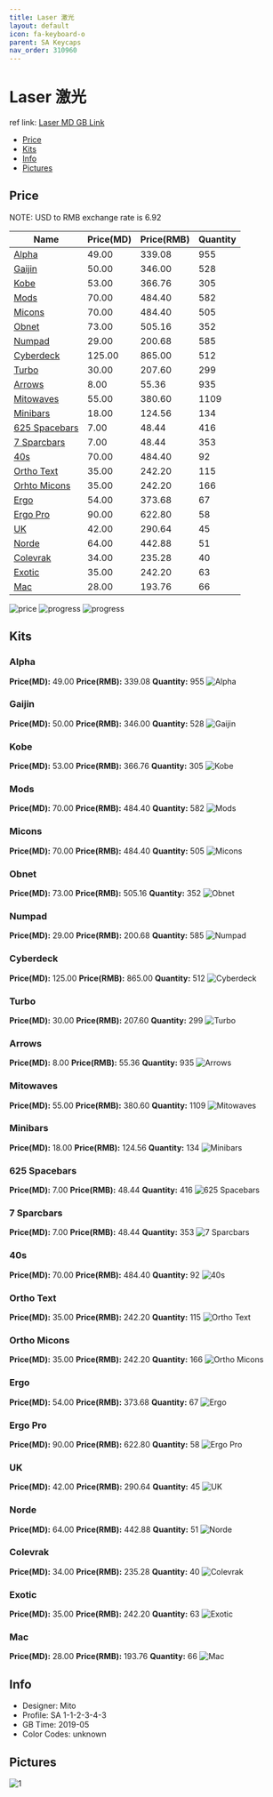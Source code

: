 ```yaml
---
title: Laser 激光
layout: default
icon: fa-keyboard-o
parent: SA Keycaps
nav_order: 310960
---
```


# Laser 激光

ref link: [Laser MD GB Link](https://drop.com/buy/drop-mito-sa-laser-custom-keycap-set)

* [Price](#price)
* [Kits](#kits)
* [Info](#info)
* [Pictures](#pictures)


## Price  
NOTE: USD to RMB exchange rate is 6.92

| Name          | Price(MD)    |  Price(RMB) | Quantity |
| ------------- | ------------ |  ---------- | -------- |
|[Alpha](#alpha)|49.00|339.08|955|
|[Gaijin](#gaijin)|50.00|346.00|528|
|[Kobe](#kobe)|53.00|366.76|305|
|[Mods](#mods)|70.00|484.40|582|
|[Micons](#micons)|70.00|484.40|505|
|[Obnet](#obnet)|73.00|505.16|352|
|[Numpad](#numpad)|29.00|200.68|585|
|[Cyberdeck](#cyberdeck)|125.00|865.00|512|
|[Turbo](#turbo)|30.00|207.60|299|
|[Arrows](#arrows)|8.00|55.36|935|
|[Mitowaves](#mitowaves)|55.00|380.60|1109|
|[Minibars](#minibars)|18.00|124.56|134|
|[625 Spacebars](#625-spacebars)|7.00|48.44|416|
|[7 Sparcbars](#7-sparcbars)|7.00|48.44|353|
|[40s](#40s)|70.00|484.40|92|
|[Ortho Text](#ortho-text)|35.00|242.20|115|
|[Orhto Micons](#orhto-micons)|35.00|242.20|166|
|[Ergo](#ergo)|54.00|373.68|67|
|[Ergo Pro](#ergo-pro)|90.00|622.80|58|
|[UK](#uk)|42.00|290.64|45|
|[Norde](#norde)|64.00|442.88|51|
|[Colevrak](#colevrak)|34.00|235.28|40|
|[Exotic](#exotic)|35.00|242.20|63|
|[Mac](#mac)|28.00|193.76|66|

<img src="{{ 'assets/images/sa-keycaps/laser/price.jpg' | relative_url }}" alt="price" class="image featured">
<img src="{{ 'assets/images/sa-keycaps/laser/progress2.png' | relative_url }}" alt="progress" class="image featured">
<img src="{{ 'assets/images/sa-keycaps/laser/progress1.png' | relative_url }}" alt="progress" class="image featured">

## Kits
### Alpha
**Price(MD):** 49.00    **Price(RMB):** 339.08    **Quantity:** 955
<img src="{{ 'assets/images/sa-keycaps/laser/kits_pics/alphas.jpg' | relative_url }}" alt="Alpha" class="image featured">

### Gaijin
**Price(MD):** 50.00    **Price(RMB):** 346.00    **Quantity:** 528
<img src="{{ 'assets/images/sa-keycaps/laser/kits_pics/gaijin.jpg' | relative_url }}" alt="Gaijin" class="image featured">

### Kobe
**Price(MD):** 53.00    **Price(RMB):** 366.76    **Quantity:** 305
<img src="{{ 'assets/images/sa-keycaps/laser/kits_pics/kobe.jpg' | relative_url }}" alt="Kobe" class="image featured">

### Mods
**Price(MD):** 70.00    **Price(RMB):** 484.40    **Quantity:** 582
<img src="{{ 'assets/images/sa-keycaps/laser/kits_pics/mods.jpg' | relative_url }}" alt="Mods" class="image featured">

### Micons
**Price(MD):** 70.00    **Price(RMB):** 484.40    **Quantity:** 505
<img src="{{ 'assets/images/sa-keycaps/laser/kits_pics/micons.jpg' | relative_url }}" alt="Micons" class="image featured">

### Obnet
**Price(MD):** 73.00    **Price(RMB):** 505.16    **Quantity:** 352
<img src="{{ 'assets/images/sa-keycaps/laser/kits_pics/obnet.jpg' | relative_url }}" alt="Obnet" class="image featured">

### Numpad
**Price(MD):** 29.00    **Price(RMB):** 200.68    **Quantity:** 585
<img src="{{ 'assets/images/sa-keycaps/laser/kits_pics/numpad.jpg' | relative_url }}" alt="Numpad" class="image featured">

### Cyberdeck
**Price(MD):** 125.00    **Price(RMB):** 865.00    **Quantity:** 512
<img src="{{ 'assets/images/sa-keycaps/laser/kits_pics/cyberdeck.jpg' | relative_url }}" alt="Cyberdeck" class="image featured">

### Turbo
**Price(MD):** 30.00    **Price(RMB):** 207.60    **Quantity:** 299
<img src="{{ 'assets/images/sa-keycaps/laser/kits_pics/turbo.jpg' | relative_url }}" alt="Turbo" class="image featured">

### Arrows
**Price(MD):** 8.00    **Price(RMB):** 55.36    **Quantity:** 935
<img src="{{ 'assets/images/sa-keycaps/laser/kits_pics/arrows.jpg' | relative_url }}" alt="Arrows" class="image featured">

### Mitowaves
**Price(MD):** 55.00    **Price(RMB):** 380.60    **Quantity:** 1109
<img src="{{ 'assets/images/sa-keycaps/laser/kits_pics/mitowaves.jpg' | relative_url }}" alt="Mitowaves" class="image featured">

### Minibars
**Price(MD):** 18.00    **Price(RMB):** 124.56    **Quantity:** 134
<img src="{{ 'assets/images/sa-keycaps/laser/kits_pics/minibars.jpg' | relative_url }}" alt="Minibars" class="image featured">

### 625 Spacebars
**Price(MD):** 7.00    **Price(RMB):** 48.44    **Quantity:** 416
<img src="{{ 'assets/images/sa-keycaps/laser/kits_pics/625-spacebars.jpg' | relative_url }}" alt="625 Spacebars" class="image featured">

### 7 Sparcbars
**Price(MD):** 7.00    **Price(RMB):** 48.44    **Quantity:** 353
<img src="{{ 'assets/images/sa-keycaps/laser/kits_pics/700-spacebars.jpg' | relative_url }}" alt="7 Sparcbars" class="image featured">

### 40s
**Price(MD):** 70.00    **Price(RMB):** 484.40    **Quantity:** 92
<img src="{{ 'assets/images/sa-keycaps/laser/kits_pics/40s.jpg' | relative_url }}" alt="40s" class="image featured">

### Ortho Text
**Price(MD):** 35.00    **Price(RMB):** 242.20    **Quantity:** 115
<img src="{{ 'assets/images/sa-keycaps/laser/kits_pics/ortho-text.jpg' | relative_url }}" alt="Ortho Text" class="image featured">

### Ortho Micons
**Price(MD):** 35.00    **Price(RMB):** 242.20    **Quantity:** 166
<img src="{{ 'assets/images/sa-keycaps/laser/kits_pics/ortho-micons.jpg' | relative_url }}" alt="Ortho Micons" class="image featured">

### Ergo
**Price(MD):** 54.00    **Price(RMB):** 373.68    **Quantity:** 67
<img src="{{ 'assets/images/sa-keycaps/laser/kits_pics/ergo.jpg' | relative_url }}" alt="Ergo" class="image featured">

### Ergo Pro
**Price(MD):** 90.00    **Price(RMB):** 622.80    **Quantity:** 58
<img src="{{ 'assets/images/sa-keycaps/laser/kits_pics/ergo-pro.jpg' | relative_url }}" alt="Ergo Pro" class="image featured">

### UK
**Price(MD):** 42.00    **Price(RMB):** 290.64    **Quantity:** 45
<img src="{{ 'assets/images/sa-keycaps/laser/kits_pics/uk.jpg' | relative_url }}" alt="UK" class="image featured">

### Norde
**Price(MD):** 64.00    **Price(RMB):** 442.88    **Quantity:** 51
<img src="{{ 'assets/images/sa-keycaps/laser/kits_pics/norde.jpg' | relative_url }}" alt="Norde" class="image featured">

### Colevrak
**Price(MD):** 34.00    **Price(RMB):** 235.28    **Quantity:** 40
<img src="{{ 'assets/images/sa-keycaps/laser/kits_pics/colevrak.jpg' | relative_url }}" alt="Colevrak" class="image featured">

### Exotic
**Price(MD):** 35.00    **Price(RMB):** 242.20    **Quantity:** 63
<img src="{{ 'assets/images/sa-keycaps/laser/kits_pics/exotic.jpg' | relative_url }}" alt="Exotic" class="image featured">

### Mac
**Price(MD):** 28.00    **Price(RMB):** 193.76    **Quantity:** 66
<img src="{{ 'assets/images/sa-keycaps/laser/kits_pics/mac.jpg' | relative_url }}" alt="Mac" class="image featured">


## Info
* Designer: Mito
* Profile: SA 1-1-2-3-4-3
* GB Time: 2019-05
* Color Codes: unknown  


## Pictures
<img src="{{ 'assets/images/sa-keycaps/laser/rendering_pics/1.jpg' | relative_url }}" alt="1" class="image featured">
